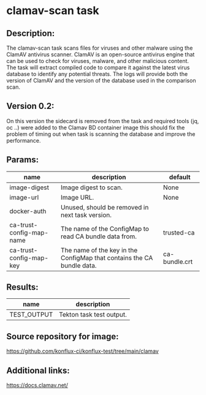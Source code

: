 # clamav-scan task

## Description:
The clamav-scan task scans files for viruses and other malware using the ClamAV antivirus scanner.
ClamAV is an open-source antivirus engine that can be used to check for viruses, malware, and other malicious content.
The task will extract compiled code to compare it against the latest virus database to identify any potential threats.
The logs will provide both the version of ClamAV and the version of the database used in the comparison scan.

## Version 0.2:
On this version the sidecard is removed from the task and required tools (jq, oc ..) were added to the Clamav BD container image
this should fix the problem of timing out when task is scanning the database and improve the performance.

## Params:

| name                     | description                                                            | default       |
|--------------------------|------------------------------------------------------------------------|---------------|
| image-digest             | Image digest to scan.                                                  | None          |
| image-url                | Image URL.                                                             | None          |
| docker-auth              | Unused, should be removed in next task version.                        |               |
| ca-trust-config-map-name | The name of the ConfigMap to read CA bundle data from.                 | trusted-ca    |
| ca-trust-config-map-key  | The name of the key in the ConfigMap that contains the CA bundle data. | ca-bundle.crt |

## Results:

| name               | description               |
|--------------------|---------------------------|
| TEST_OUTPUT  | Tekton task test output.  |

## Source repository for image:
https://github.com/konflux-ci/konflux-test/tree/main/clamav

## Additional links:
https://docs.clamav.net/
